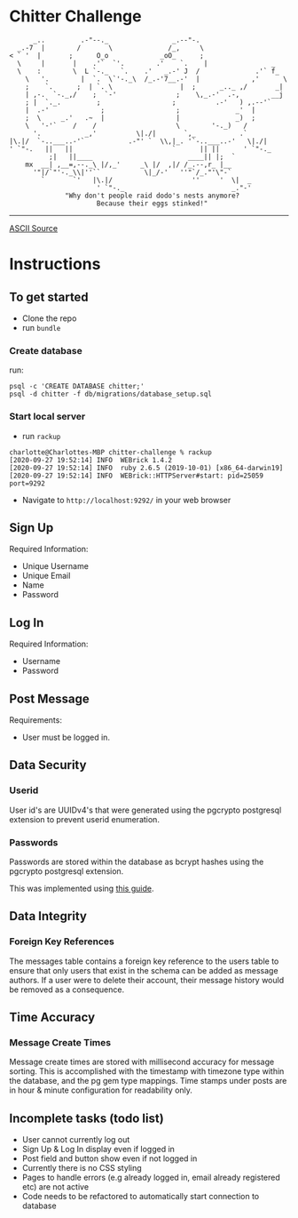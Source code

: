 Chitter Challenge
=================

          _..         .-"--._                _.--"-.
      _.-7  |        /       \              /_,     \
    < ` '  |       ;      O_o             _oO_      ;
      \     |       |    .'`  `'.        .'    `.    |                _
      \    :        \  L `-._   `.    .'   _.-' J  /              .'` f_
        \   '.        |  `.  \`'-._\  /_.-'7__.-'  |             ,'      \
        ;    `.      ;  | `. \                 |  ;      _.._ ,/       _|
        | ,-.  `-._,/    ;  `-'               ;    \,_.-'  .-,        __j
        ; |  `._.         ;                  ;          .-'   ) ,.--'`
        |  .-'             ;                  ;              _'  |
        ;  \     _.'   .~  |                  |              _)  ;
        \   '-'`    /    /                    \        '-._)   /
          '.           _,'          \|./|       `,_           .`
    |\.|/  `-..___..-'`           .-"' `  \\,|_. '`-..___..-'   \|./|
    ' `"-.   ||   ||                         `      || ||      ' `"-._
              ;|   ||____                        ____|| |;  `
        mx  __| ,__=,--._\ |/,_'     _\ |/  ,|/ /_.--,r_ |__
          '"|/`"'-._\\|''``           \|_/-'   ''"`/_."'\"-`
            `       `'   |\.|/                    ''     '  \|  _
                          ' `"-._                           _."-'
                  "Why don't people raid dodo's nests anymore?
                          Because their eggs stinked!"

------------------------------------------------
[ASCII Source](https://asciiart.website/index.php?art=animals/birds%20(land))

# Instructions

## To get started

- Clone the repo 
- run `bundle`

### Create database

run:
```
psql -c 'CREATE DATABASE chitter;'
psql -d chitter -f db/migrations/database_setup.sql
```

### Start local server

- run `rackup`

```
charlotte@Charlottes-MBP chitter-challenge % rackup
[2020-09-27 19:52:14] INFO  WEBrick 1.4.2
[2020-09-27 19:52:14] INFO  ruby 2.6.5 (2019-10-01) [x86_64-darwin19]
[2020-09-27 19:52:14] INFO  WEBrick::HTTPServer#start: pid=25059 port=9292
```
- Navigate to `http://localhost:9292/` in your web browser

## Sign Up

Required Information:
- Unique Username
- Unique Email
- Name
- Password

## Log In

Required Information:
- Username
- Password

## Post Message

Requirements:
- User must be logged in.

## Data Security 

### Userid

User id's are UUIDv4's that were generated using the pgcrypto postgresql extension to prevent userid enumeration. 

### Passwords
Passwords are stored within the database as bcrypt hashes using the pgcrypto postgresql extension. 

This was implemented using [this guide](https://x-team.com/blog/storing-secure-passwords-with-postgresql/).

## Data Integrity 

### Foreign Key References

The messages table contains a foreign key reference to the users table to ensure that only users that exist in the schema can be added as message authors. If a user were to delete their account, their message history would be removed as a consequence. 

## Time Accuracy 

### Message Create Times

Message create times are stored with millisecond accuracy for message sorting. This is accomplished with the timestamp with timezone type within the database, and the pg gem type mappings. Time stamps under posts are in hour & minute configuration for readability only. 


## Incomplete tasks (todo list)
- User cannot currently log out
- Sign Up & Log In display even if logged in
- Post field and button show even if not logged in
- Currently there is no CSS styling
- Pages to handle errors (e.g already logged in, email already registered etc) are not active
- Code needs to be refactored to automatically start connection to database
